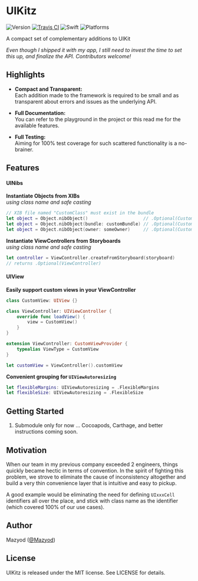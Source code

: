 
# UIKitz

![Version](https://img.shields.io/badge/version-prerelease-orange.svg)
[![Travis CI](https://travis-ci.org/SwiftKitz/UIKitz.svg?branch=master)](https://travis-ci.org/SwiftKitz/UIKitz)
![Swift](https://img.shields.io/badge/swift-2.1-blue.svg)
![Platforms](https://img.shields.io/badge/platform-ios%20%7C%20watchos%20%7C%20tvos-lightgrey.svg)

A compact set of complementary additions to UIKit

_Even though I shipped it with my app, I still need to invest the time to set this up, and finalize the API. Contributors welcome!_

## Highlights

+ __Compact and Transparent:__<br />
Each addition made to the framework is required to be small and as transparent about errors and issues as the underlying API.

+ __Full Documentation:__<br />
You can refer to the playground in the project or this read me for the available features.

+ __Full Testing:__<br />
Aiming for 100% test coverage for such scattered functionality is a no-brainer.

## Features

#### UINibs

__Instantiate Objects from XIBs__<br />
_using class name and safe casting_

```swift
// XIB file named "CustomClass" must exist in the bundle
let object = Object.nibObject()                     // .Optional(CustomObject)
let object = Object.nibObject(bundle: customBundle) // .Optional(CustomObject)
let object = Object.nibObject(owner: someOwner)     // .Optional(CustomObject)
```

__Instantiate ViewControllers from Storyboards__<br />
_using class name and safe casting_

```swift
let controller = ViewController.createFromStoryboard(storyboard)
// returns .Optional(ViewController)
```

#### UIView

__Easily support custom views in your ViewController__

```swift
class CustomView: UIView {}

class ViewController: UIViewController {
    override func loadView() {
        view = CustomView()
    }
}

extension ViewController: CustomViewProvider {
    typealias ViewType = CustomView
}

let customView = ViewController().customView
```

__Convenient grouping for `UIViewAutoresizing`__

```swift
let flexibleMargins: UIViewAutoresizing = .FlexibleMargins
let flexibleSize: UIViewAutoresizing = .FlexibleSize
```

## Getting Started

1. Submodule only for now ... Cocoapods, Carthage, and better instructions coming soon.

## Motivation

When our team in my previous company exceeded 2 engineers, things quickly became hectic in terms of convention. In the spirit of fighting this problem, we strove to eliminate the cause of inconsistency altogether and build a very thin convenience layer that is intuitive and easy to pickup.

A good example would be eliminating the need for defining `UIxxxCell` identifiers all over the place, and stick with class name as the identifier (which covered 100% of our use cases).

## Author

Mazyod ([@Mazyod](http://twitter.com/mazyod))

## License

UIKitz is released under the MIT license. See LICENSE for details.
